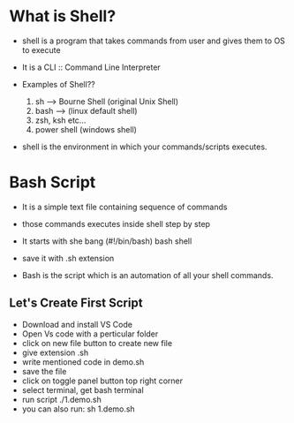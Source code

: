 # What is Shell?

- shell is a program that takes commands from user and gives them to OS to execute

- It is a CLI :: Command Line Interpreter
- Examples of Shell??

    1. sh --> Bourne Shell (original Unix Shell)
    2. bash --> (linux default shell)
    3. zsh, ksh etc...
    4. power shell (windows shell)

- shell is the environment in which your commands/scripts executes.

# Bash Script 

- It is a simple text file containing sequence of commands
- those commands executes inside shell step by step

- It starts with she bang (#!/bin/bash) bash shell

- save it with .sh extension

- Bash is the script which is an automation of all your shell commands.

## Let's Create First Script 

- Download and install VS Code
- Open Vs code with a perticular folder
- click on new file button to create new file
- give extension .sh
- write mentioned code in demo.sh
- save the file
- click on toggle panel button top right corner
- select terminal, get bash terminal
- run script ./1.demo.sh
- you can also run: sh 1.demo.sh





















